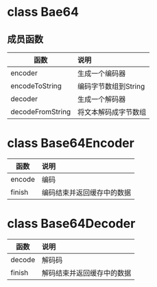 class Bae64
===========

## 成员函数

| 函数 | 说明 |
| -- | :-- |
| encoder | 生成一个编码器
| encodeToString | 编码字节数组到String
| decoder | 生成一个解码器
| decodeFromString | 将文本解码成字节数组


class Base64Encoder
====================

| 函数 | 说明 |
| -- | :-- |
| encode | 编码
| finish | 编码结束并返回缓存中的数据


class Base64Decoder
====================

| 函数 | 说明 |
| -- | :-- |
| decode | 解码码
| finish | 解码结束并返回缓存中的数据
